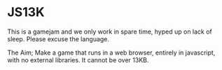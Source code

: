 # JS13K
This is a gamejam and we only work in spare time, hyped up on lack of sleep. Please excuse the language.


The Aim; Make a game that runs in a web browser, entirely in javascript, with no external libraries.
It cannot be over 13KB.
